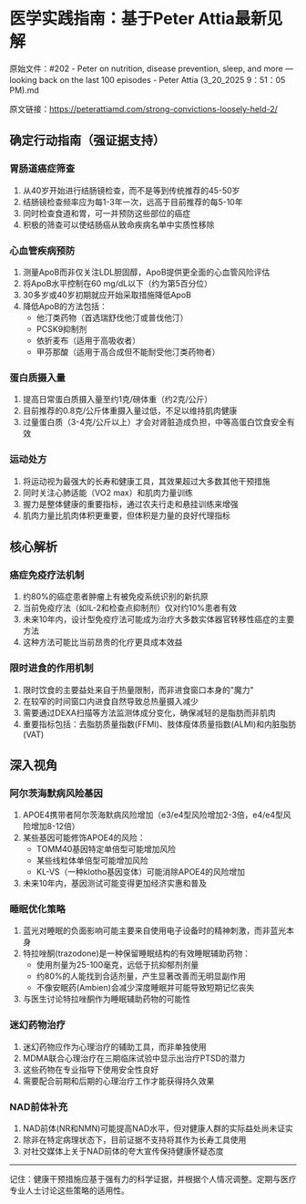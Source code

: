 # 医学实践指南：基于Peter Attia最新见解

原始文件：#202 - Peter on nutrition, disease prevention, sleep, and more — looking back on the last 100 episodes - Peter Attia (3_20_2025 9：51：05 PM).md

原文链接：https://peterattiamd.com/strong-convictions-loosely-held-2/

<YouTube videoId="LkUPHBhM8Ow" />

## 确定行动指南（强证据支持）

### 胃肠道癌症筛查
1. 从40岁开始进行结肠镜检查，而不是等到传统推荐的45-50岁
2. 结肠镜检查频率应为每1-3年一次，远高于目前推荐的每5-10年
3. 同时检查食道和胃，可一并预防这些部位的癌症
4. 积极的筛查可以使结肠癌从致命疾病名单中实质性移除

### 心血管疾病预防
1. 测量ApoB而非仅关注LDL胆固醇，ApoB提供更全面的心血管风险评估
2. 将ApoB水平控制在60 mg/dL以下（约为第5百分位）
3. 30多岁或40岁初期就应开始采取措施降低ApoB
4. 降低ApoB的方法包括：
   - 他汀类药物（首选瑞舒伐他汀或普伐他汀）
   - PCSK9抑制剂
   - 依折麦布（适用于高吸收者）
   - 甲芬那酸（适用于高合成但不能耐受他汀类药物者）

### 蛋白质摄入量
1. 提高日常蛋白质摄入量至约1克/磅体重（约2克/公斤）
2. 目前推荐的0.8克/公斤体重摄入量过低，不足以维持肌肉健康
3. 过量蛋白质（3-4克/公斤以上）才会对肾脏造成负担，中等高蛋白饮食安全有效

### 运动处方
1. 将运动视为最强大的长寿和健康工具，其效果超过大多数其他干预措施
2. 同时关注心肺适能（VO2 max）和肌肉力量训练
3. 握力是整体健康的重要指标，通过农夫行走和悬挂训练来增强
4. 肌肉力量比肌肉体积更重要，但体积是力量的良好代理指标

## 核心解析

### 癌症免疫疗法机制
1. 约80%的癌症患者肿瘤上有被免疫系统识别的新抗原
2. 当前免疫疗法（如IL-2和检查点抑制剂）仅对约10%患者有效
3. 未来10年内，设计型免疫疗法可能成为治疗大多数实体器官转移性癌症的主要方法
4. 这种方法可能比当前昂贵的化疗更具成本效益

### 限时进食的作用机制
1. 限时饮食的主要益处来自于热量限制，而非进食窗口本身的"魔力"
2. 在较窄的时间窗口内进食自然导致总热量摄入减少
3. 需要通过DEXA扫描等方法监测体成分变化，确保减轻的是脂肪而非肌肉
4. 重要指标包括：去脂肪质量指数(FFMI)、肢体瘦体质量指数(ALMI)和内脏脂肪(VAT)

## 深入视角

### 阿尔茨海默病风险基因
1. APOE4携带者阿尔茨海默病风险增加（e3/e4型风险增加2-3倍，e4/e4型风险增加8-12倍）
2. 某些基因可能修饰APOE4的风险：
   - TOMM40基因特定单倍型可能增加风险
   - 某些线粒体单倍型可能增加风险
   - KL-VS（一种klotho基因变体）可能消除APOE4的风险增加
3. 未来10年内，基因测试可能变得更加经济实惠和普及

### 睡眠优化策略
1. 蓝光对睡眠的负面影响可能主要来自使用电子设备时的精神刺激，而非蓝光本身
2. 特拉唑酮(trazodone)是一种保留睡眠结构的有效睡眠辅助药物：
   - 使用剂量为25-100毫克，远低于抗抑郁剂剂量
   - 约80%的人能找到合适剂量，产生显著改善而无明显副作用
   - 不像安眠药(Ambien)会减少深度睡眠并可能导致短期记忆丧失
3. 与医生讨论特拉唑酮作为睡眠辅助药物的可能性

### 迷幻药物治疗
1. 迷幻药物应作为心理治疗的辅助工具，而非单独使用
2. MDMA联合心理治疗在三期临床试验中显示出治疗PTSD的潜力
3. 这些药物在专业指导下使用安全性良好
4. 需要配合前期和后期的心理治疗工作才能获得持久效果

### NAD前体补充
1. NAD前体(NR和NMN)可能提高NAD水平，但对健康人群的实际益处尚未证实
2. 除非在特定病理状态下，目前证据不支持将其作为长寿工具使用
3. 对社交媒体上关于NAD前体的夸大宣传保持健康怀疑态度

---

记住：健康干预措施应基于强有力的科学证据，并根据个人情况调整。定期与医疗专业人士讨论这些策略的适用性。